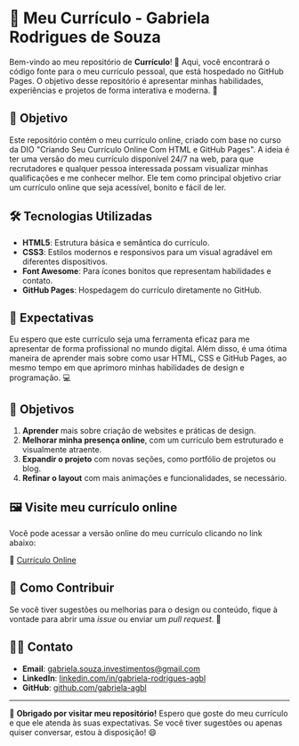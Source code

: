 # 🌟 Meu Currículo - Gabriela Rodrigues de Souza

Bem-vindo ao meu repositório de **Currículo**! 📑 Aqui, você encontrará o código fonte para o meu currículo pessoal, que está hospedado no GitHub Pages. O objetivo desse repositório é apresentar minhas habilidades, experiências e projetos de forma interativa e moderna. 🚀

## 🎯 Objetivo

Este repositório contém o meu currículo online, criado com base no curso da DIO "Criando Seu Currículo Online Com HTML e GitHub Pages". A ideia é ter uma versão do meu currículo disponível 24/7 na web, para que recrutadores e qualquer pessoa interessada possam visualizar minhas qualificações e me conhecer melhor. Ele tem como principal objetivo criar um currículo online que seja acessível, bonito e fácil de ler.

## 🛠️ Tecnologias Utilizadas

- **HTML5**: Estrutura básica e semântica do currículo.
- **CSS3**: Estilos modernos e responsivos para um visual agradável em diferentes dispositivos.
- **Font Awesome**: Para ícones bonitos que representam habilidades e contato.
- **GitHub Pages**: Hospedagem do currículo diretamente no GitHub.

## 🎯 Expectativas

Eu espero que este currículo seja uma ferramenta eficaz para me apresentar de forma profissional no mundo digital. Além disso, é uma ótima maneira de aprender mais sobre como usar HTML, CSS e GitHub Pages, ao mesmo tempo em que aprimoro minhas habilidades de design e programação. 💻

## 🚀 Objetivos

1. **Aprender** mais sobre criação de websites e práticas de design.
2. **Melhorar minha presença online**, com um currículo bem estruturado e visualmente atraente.
3. **Expandir o projeto** com novas seções, como portfólio de projetos ou blog.
4. **Refinar o layout** com mais animações e funcionalidades, se necessário.

## 🖼️ Visite meu currículo online

Você pode acessar a versão online do meu currículo clicando no link abaixo:

🔗 [Currículo Online](https://gabriela-agbl.github.io/Curriculo/)

## 📌 Como Contribuir

Se você tiver sugestões ou melhorias para o design ou conteúdo, fique à vontade para abrir uma *issue* ou enviar um *pull request*. 🙌

## 👨‍💻 Contato

- **Email**: gabriela.souza.investimentos@gmail.com
- **LinkedIn**: [linkedin.com/in/gabriela-rodrigues-agbl](https://www.linkedin.com/in/gabriela-rodrigues-agbl/)
- **GitHub**: [github.com/gabriela-agbl](https://github.com/gabriela-agbl)

---

🎉 **Obrigado por visitar meu repositório!** Espero que goste do meu currículo e que ele atenda às suas expectativas. Se você tiver sugestões ou apenas quiser conversar, estou à disposição! 😄

